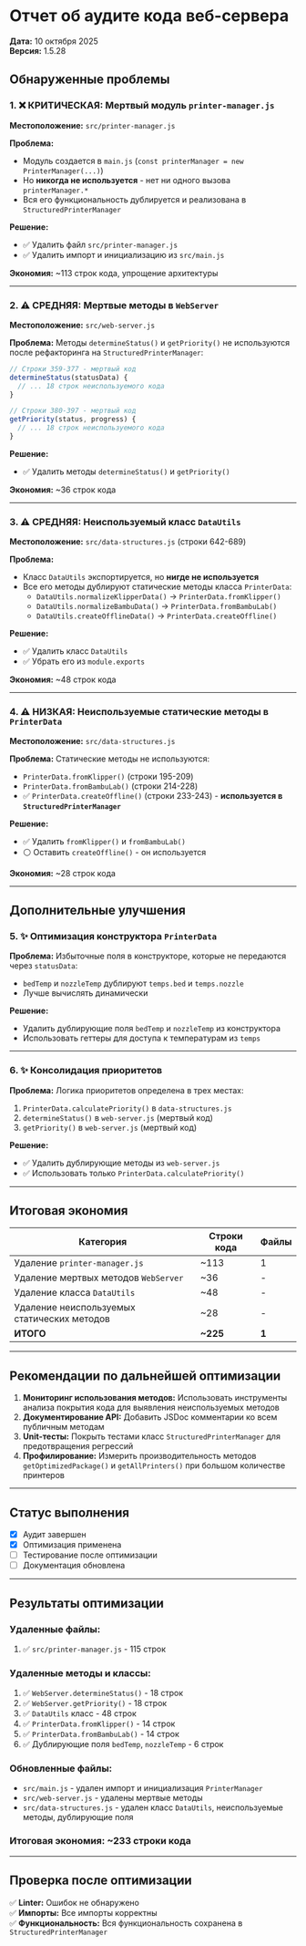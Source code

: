 # Отчет об аудите кода веб-сервера

**Дата:** 10 октября 2025  
**Версия:** 1.5.28

## Обнаруженные проблемы

### 1. ❌ КРИТИЧЕСКАЯ: Мертвый модуль `printer-manager.js`

**Местоположение:** `src/printer-manager.js`

**Проблема:**
- Модуль создается в `main.js` (`const printerManager = new PrinterManager(...)`)
- Но **никогда не используется** - нет ни одного вызова `printerManager.*`
- Вся его функциональность дублируется и реализована в `StructuredPrinterManager`

**Решение:** 
- ✅ Удалить файл `src/printer-manager.js`
- ✅ Удалить импорт и инициализацию из `src/main.js`

**Экономия:** ~113 строк кода, упрощение архитектуры

---

### 2. ⚠️ СРЕДНЯЯ: Мертвые методы в `WebServer`

**Местоположение:** `src/web-server.js`

**Проблема:**
Методы `determineStatus()` и `getPriority()` не используются после рефакторинга на `StructuredPrinterManager`:

```javascript
// Строки 359-377 - мертвый код
determineStatus(statusData) {
  // ... 18 строк неиспользуемого кода
}

// Строки 380-397 - мертвый код  
getPriority(status, progress) {
  // ... 18 строк неиспользуемого кода
}
```

**Решение:**
- ✅ Удалить методы `determineStatus()` и `getPriority()`

**Экономия:** ~36 строк кода

---

### 3. ⚠️ СРЕДНЯЯ: Неиспользуемый класс `DataUtils`

**Местоположение:** `src/data-structures.js` (строки 642-689)

**Проблема:**
- Класс `DataUtils` экспортируется, но **нигде не используется**
- Все его методы дублируют статические методы класса `PrinterData`:
  - `DataUtils.normalizeKlipperData()` → `PrinterData.fromKlipper()`
  - `DataUtils.normalizeBambuData()` → `PrinterData.fromBambuLab()`
  - `DataUtils.createOfflineData()` → `PrinterData.createOffline()`

**Решение:**
- ✅ Удалить класс `DataUtils`
- ✅ Убрать его из `module.exports`

**Экономия:** ~48 строк кода

---

### 4. ⚠️ НИЗКАЯ: Неиспользуемые статические методы в `PrinterData`

**Местоположение:** `src/data-structures.js`

**Проблема:**
Статические методы не используются:
- `PrinterData.fromKlipper()` (строки 195-209)
- `PrinterData.fromBambuLab()` (строки 214-228)
- ✅ `PrinterData.createOffline()` (строки 233-243) - **используется в `StructuredPrinterManager`**

**Решение:**
- ✅ Удалить `fromKlipper()` и `fromBambuLab()`
- ⚪ Оставить `createOffline()` - он используется

**Экономия:** ~28 строк кода

---

## Дополнительные улучшения

### 5. ✨ Оптимизация конструктора `PrinterData`

**Проблема:**
Избыточные поля в конструкторе, которые не передаются через `statusData`:
- `bedTemp` и `nozzleTemp` дублируют `temps.bed` и `temps.nozzle`
- Лучше вычислять динамически

**Решение:**
- Удалить дублирующие поля `bedTemp` и `nozzleTemp` из конструктора
- Использовать геттеры для доступа к температурам из `temps`

---

### 6. ✨ Консолидация приоритетов

**Проблема:**
Логика приоритетов определена в трех местах:
1. `PrinterData.calculatePriority()` в `data-structures.js`
2. `determineStatus()` в `web-server.js` (мертвый код)
3. `getPriority()` в `web-server.js` (мертвый код)

**Решение:**
- ✅ Удалить дублирующие методы из `web-server.js`
- ✅ Использовать только `PrinterData.calculatePriority()`

---

## Итоговая экономия

| Категория | Строки кода | Файлы |
|-----------|-------------|-------|
| Удаление `printer-manager.js` | ~113 | 1 |
| Удаление мертвых методов `WebServer` | ~36 | - |
| Удаление класса `DataUtils` | ~48 | - |
| Удаление неиспользуемых статических методов | ~28 | - |
| **ИТОГО** | **~225** | **1** |

---

## Рекомендации по дальнейшей оптимизации

1. **Мониторинг использования методов:** Использовать инструменты анализа покрытия кода для выявления неиспользуемых методов
2. **Документирование API:** Добавить JSDoc комментарии ко всем публичным методам
3. **Unit-тесты:** Покрыть тестами класс `StructuredPrinterManager` для предотвращения регрессий
4. **Профилирование:** Измерить производительность методов `getOptimizedPackage()` и `getAllPrinters()` при большом количестве принтеров

---

## Статус выполнения

- [x] Аудит завершен
- [x] Оптимизация применена
- [ ] Тестирование после оптимизации
- [ ] Документация обновлена

---

## Результаты оптимизации

### Удаленные файлы:
1. ✅ `src/printer-manager.js` - 115 строк

### Удаленные методы и классы:
1. ✅ `WebServer.determineStatus()` - 18 строк
2. ✅ `WebServer.getPriority()` - 18 строк
3. ✅ `DataUtils` класс - 48 строк
4. ✅ `PrinterData.fromKlipper()` - 14 строк
5. ✅ `PrinterData.fromBambuLab()` - 14 строк
6. ✅ Дублирующие поля `bedTemp`, `nozzleTemp` - 6 строк

### Обновленные файлы:
- `src/main.js` - удален импорт и инициализация `PrinterManager`
- `src/web-server.js` - удалены мертвые методы
- `src/data-structures.js` - удален класс `DataUtils`, неиспользуемые методы, дублирующие поля

### Итоговая экономия: ~233 строки кода

---

## Проверка после оптимизации

✅ **Linter:** Ошибок не обнаружено  
✅ **Импорты:** Все импорты корректны  
✅ **Функциональность:** Вся функциональность сохранена в `StructuredPrinterManager`
